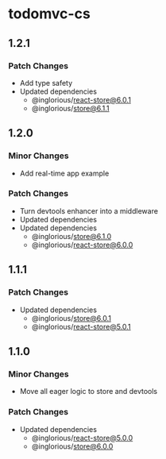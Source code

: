 # todomvc-cs

## 1.2.1

### Patch Changes

- Add type safety
- Updated dependencies
  - @inglorious/react-store@6.0.1
  - @inglorious/store@6.1.1

## 1.2.0

### Minor Changes

- Add real-time app example

### Patch Changes

- Turn devtools enhancer into a middleware
- Updated dependencies
- Updated dependencies
  - @inglorious/store@6.1.0
  - @inglorious/react-store@6.0.0

## 1.1.1

### Patch Changes

- Updated dependencies
  - @inglorious/store@6.0.1
  - @inglorious/react-store@5.0.1

## 1.1.0

### Minor Changes

- Move all eager logic to store and devtools

### Patch Changes

- Updated dependencies
  - @inglorious/react-store@5.0.0
  - @inglorious/store@6.0.0
